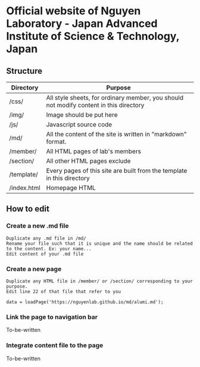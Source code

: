 Official website of Nguyen Laboratory - Japan Advanced Institute of Science & Technology, Japan
======================================
## Structure
Directory | Purpose|
------------- | ------------- |
/css/ | All style sheets, for ordinary member, you should not modify content in this directory
/img/ | Image should be put here
/js/ | Javascript source code
/md/ | All the content of the site is written in "markdown" format.
/member/   | All HTML pages of lab's members
/section/   | All other HTML pages exclude
/template/  | Every pages of this site are built from the template in this directory
/index.html | Homepage HTML

## How to edit

### Create a new .md file
    Duplicate any .md file in /md/
    Rename your file such that it is unique and the name should be related to the content. Ex: your name...
    Edit content of your .md file

### Create a new page
    Duplicate any HTML file in /member/ or /section/ corresponding to your purpose.
    Edit line 22 of that file that refer to you

```
data = loadPage('https://nguyenlab.github.io/md/alumi.md');

```

### Link the page to navigation bar
To-be-written

### Integrate content file to the page
To-be-written

